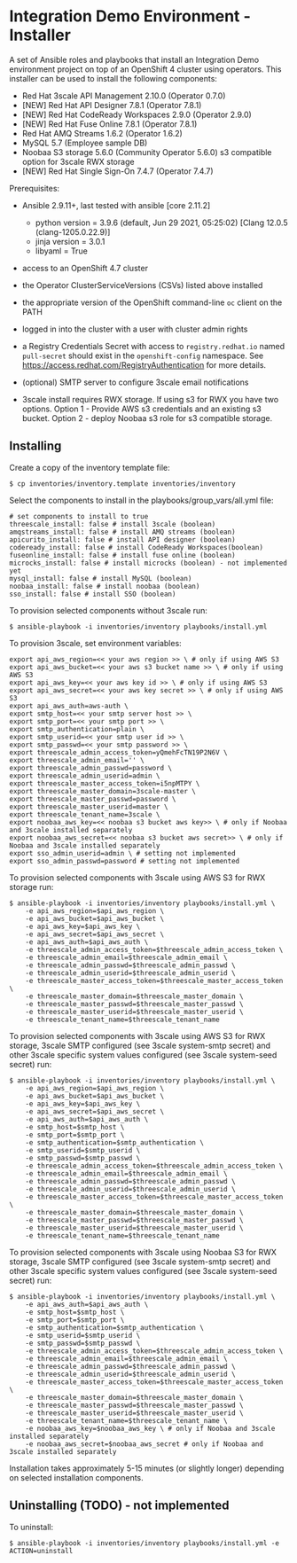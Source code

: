# Integration Demo Environment - Installer

A set of Ansible roles and playbooks that install an Integration Demo environment project on top of an OpenShift 4 cluster using operators.  This installer can be used to install the following components:
* Red Hat 3scale API Management 2.10.0 (Operator 0.7.0) 
* [NEW] Red Hat API Designer 7.8.1 (Operator 7.8.1)
* [NEW] Red Hat CodeReady Workspaces 2.9.0 (Operator 2.9.0)
* [NEW] Red Hat Fuse Online 7.8.1 (Operator 7.8.1)
* Red Hat AMQ Streams 1.6.2 (Operator 1.6.2)
* MySQL 5.7 (Employee sample DB)
* Noobaa S3 storage 5.6.0 (Community Operator 5.6.0) s3 compatible option for 3scale RWX storage 
* [NEW] Red Hat Single Sign-On 7.4.7 (Operator 7.4.7)

Prerequisites:
* Ansible 2.9.11+, last tested with ansible [core 2.11.2] 
    * python version = 3.9.6 (default, Jun 29 2021, 05:25:02) [Clang 12.0.5 (clang-1205.0.22.9)]
    * jinja version = 3.0.1
    * libyaml = True 


* access to an OpenShift 4.7 cluster
* the Operator ClusterServiceVersions (CSVs) listed above installed
* the appropriate version of the OpenShift command-line `oc` client on the PATH
* logged in into the cluster with a user with cluster admin rights
* a Registry Credentials Secret with access to `registry.redhat.io` named `pull-secret` should exist in the `openshift-config` namespace. See https://access.redhat.com/RegistryAuthentication for more details.
* (optional) SMTP server to configure 3scale email notifications
* 3scale install requires RWX storage.  If using s3 for RWX you have two options.  Option 1 - Provide AWS s3 credentials and an existing s3 bucket.  Option 2 - deploy Noobaa s3 role for s3 compatible storage.

## Installing

Create a copy of the inventory template file:
```
$ cp inventories/inventory.template inventories/inventory
```

Select the components to install in the playbooks/group_vars/all.yml file:
```
# set components to install to true
threescale_install: false # install 3scale (boolean)
amqstreams_install: false # install AMQ streams (boolean)
apicurito_install: false # install API designer (boolean)
codeready_install: false # install CodeReady Workspaces(boolean)
fuseonline_install: false # install fuse online (boolean)
microcks_install: false # install microcks (boolean) - not implemented yet
mysql_install: false # install MySQL (boolean)
noobaa_install: false # install noobaa (boolean)
sso_install: false # install SSO (boolean)
```


To provision selected components without 3scale run:
```
$ ansible-playbook -i inventories/inventory playbooks/install.yml
```

To provision 3scale, set environment variables:
```
export api_aws_region=<< your aws region >> \ # only if using AWS S3
export api_aws_bucket=<< your aws s3 bucket name >> \ # only if using AWS S3
export api_aws_key=<< your aws key id >> \ # only if using AWS S3
export api_aws_secret=<< your aws key secret >> \ # only if using AWS S3
export api_aws_auth=aws-auth \
export smtp_host=<< your smtp server host >> \ 
export smtp_port=<< your smtp port >> \
export smtp_authentication=plain \
export smtp_userid=<< your smtp user id >> \
export smtp_passwd=<< your smtp password >> \
export threescale_admin_access_token=yQmehFcTN19P2N6V \
export threescale_admin_email='' \
export threescale_admin_passwd=password \
export threescale_admin_userid=admin \
export threescale_master_access_token=i5npMTPY \
export threescale_master_domain=3scale-master \
export threescale_master_passwd=password \
export threescale_master_userid=master \
export threescale_tenant_name=3scale \
export noobaa_aws_key=<< noobaa s3 bucket aws key>> \ # only if Noobaa and 3scale installed separately
export noobaa_aws_secret=<< noobaa s3 bucket aws secret>> \ # only if Noobaa and 3scale installed separately
export sso_admin_userid=admin \ # setting not implemented
export sso_admin_passwd=password # setting not implemented
```

To provision selected components with 3scale using AWS S3 for RWX storage run:
```
$ ansible-playbook -i inventories/inventory playbooks/install.yml \
    -e api_aws_region=$api_aws_region \
    -e api_aws_bucket=$api_aws_bucket \
    -e api_aws_key=$api_aws_key \
    -e api_aws_secret=$api_aws_secret \
    -e api_aws_auth=$api_aws_auth \
    -e threescale_admin_access_token=$threescale_admin_access_token \
    -e threescale_admin_email=$threescale_admin_email \
    -e threescale_admin_passwd=$threescale_admin_passwd \
    -e threescale_admin_userid=$threescale_admin_userid \
    -e threescale_master_access_token=$threescale_master_access_token \
    -e threescale_master_domain=$threescale_master_domain \
    -e threescale_master_passwd=$threescale_master_passwd \
    -e threescale_master_userid=$threescale_master_userid \
    -e threescale_tenant_name=$threescale_tenant_name
```

To provision selected components with 3scale using AWS S3 for RWX storage, 3scale SMTP configured (see 3scale system-smtp secret) and other 3scale specific system values configured (see 3scale system-seed secret) run:
```
$ ansible-playbook -i inventories/inventory playbooks/install.yml \
    -e api_aws_region=$api_aws_region \
    -e api_aws_bucket=$api_aws_bucket \
    -e api_aws_key=$api_aws_key \
    -e api_aws_secret=$api_aws_secret \
    -e api_aws_auth=$api_aws_auth \
    -e smtp_host=$smtp_host \
    -e smtp_port=$smtp_port \
    -e smtp_authentication=$smtp_authentication \
    -e smtp_userid=$smtp_userid \
    -e smtp_passwd=$smtp_passwd \
    -e threescale_admin_access_token=$threescale_admin_access_token \
    -e threescale_admin_email=$threescale_admin_email \
    -e threescale_admin_passwd=$threescale_admin_passwd \
    -e threescale_admin_userid=$threescale_admin_userid \
    -e threescale_master_access_token=$threescale_master_access_token \
    -e threescale_master_domain=$threescale_master_domain \
    -e threescale_master_passwd=$threescale_master_passwd \
    -e threescale_master_userid=$threescale_master_userid \
    -e threescale_tenant_name=$threescale_tenant_name
```

To provision selected components with 3scale using Noobaa S3 for RWX storage, 3scale SMTP configured (see 3scale system-smtp secret) and other 3scale specific system values configured (see 3scale system-seed secret) run:
```
$ ansible-playbook -i inventories/inventory playbooks/install.yml \
    -e api_aws_auth=$api_aws_auth \
    -e smtp_host=$smtp_host \
    -e smtp_port=$smtp_port \
    -e smtp_authentication=$smtp_authentication \
    -e smtp_userid=$smtp_userid \
    -e smtp_passwd=$smtp_passwd \
    -e threescale_admin_access_token=$threescale_admin_access_token \
    -e threescale_admin_email=$threescale_admin_email \
    -e threescale_admin_passwd=$threescale_admin_passwd \
    -e threescale_admin_userid=$threescale_admin_userid \
    -e threescale_master_access_token=$threescale_master_access_token \
    -e threescale_master_domain=$threescale_master_domain \
    -e threescale_master_passwd=$threescale_master_passwd \
    -e threescale_master_userid=$threescale_master_userid \
    -e threescale_tenant_name=$threescale_tenant_name \
    -e noobaa_aws_key=$noobaa_aws_key \ # only if Noobaa and 3scale installed separately
    -e noobaa_aws_secret=$noobaa_aws_secret # only if Noobaa and 3scale installed separately
```


Installation takes approximately 5-15 minutes (or slightly longer) depending on selected installation components.


## Uninstalling (TODO) - not implemented

To uninstall:
```
$ ansible-playbook -i inventories/inventory playbooks/install.yml -e ACTION=uninstall
```
